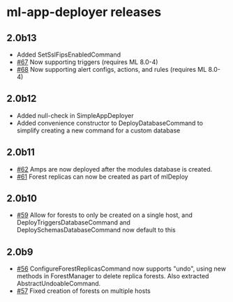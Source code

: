 # ml-app-deployer releases

## 2.0b13

* Added SetSslFipsEnabledCommand
* [#67](https://github.com/rjrudin/ml-app-deployer/issues/67) Now supporting triggers (requires ML 8.0-4)
* [#68](https://github.com/rjrudin/ml-app-deployer/issues/68) Now supporting alert configs, actions, and rules (requires ML 8.0-4)
 
## 2.0b12

* Added null-check in SimpleAppDeployer
* Added convenience constructor to DeployDatabaseCommand to simplify creating a new command for a custom database

## 2.0b11

* [#62](https://github.com/rjrudin/ml-app-deployer/issues/62) Amps are now deployed after the modules database is created.
* [#61](https://github.com/rjrudin/ml-app-deployer/issues/61) Forest replicas can now be created as part of mlDeploy

## 2.0b10

* [#59](https://github.com/rjrudin/ml-app-deployer/issues/59) Allow for forests to only be created on a single host,
and DeployTriggersDatabaseCommand and DeploySchemasDatabaseCommand now default to this

## 2.0b9

* [#56](https://github.com/rjrudin/ml-app-deployer/issues/56) ConfigureForestReplicasCommand now supports "undo", using
new methods in ForestManager to delete replica forests. Also extracted AbstractUndoableCommand.
* [#57](https://github.com/rjrudin/ml-app-deployer/issues/57) Fixed creation of forests on multiple hosts